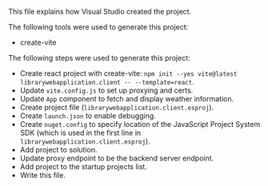 This file explains how Visual Studio created the project.

The following tools were used to generate this project:
- create-vite

The following steps were used to generate this project:
- Create react project with create-vite: `npm init --yes vite@latest librarywebapplication.client -- --template=react`.
- Update `vite.config.js` to set up proxying and certs.
- Update `App` component to fetch and display weather information.
- Create project file (`librarywebapplication.client.esproj`).
- Create `launch.json` to enable debugging.
- Create `nuget.config` to specify location of the JavaScript Project System SDK (which is used in the first line in `librarywebapplication.client.esproj`).
- Add project to solution.
- Update proxy endpoint to be the backend server endpoint.
- Add project to the startup projects list.
- Write this file.
